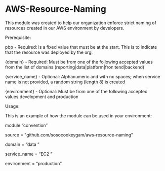 # AWS-Resource-Naming
This module was created to help our organization enforce strict naming of resources created in our AWS environment by developers.

Prerequisite:

pbp - Required: Is a fixed value that must be at the start. This is to indicate that the resource was deployed by the org. 

{domain} - Required: Must be from one of the following accepted values from the list of domains (reporting|data|platform|fron tend|backend) 

{service_name} - Optional: Alphanumeric and with no spaces; when service name is not provided, a random string (length 8) is created 

{environment} - Optional: Must be from one of the following accepted values development and production

Usage:

This is an example of how the module can be used in your environment:

module “convention”

source = "github.com/sosocookeygam/aws-resource-naming"

domain = “data ”

service_name = “EC2 ”

environment = “production”

